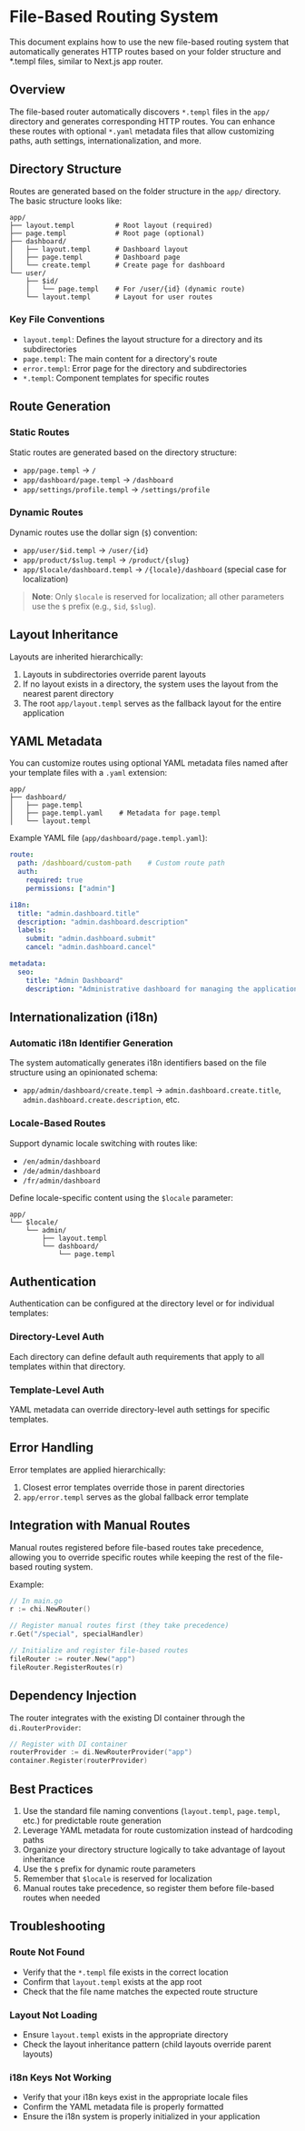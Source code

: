 # File-Based Routing System

This document explains how to use the new file-based routing system that automatically generates HTTP routes based on your folder structure and *.templ files, similar to Next.js app router.

## Overview

The file-based router automatically discovers `*.templ` files in the `app/` directory and generates corresponding HTTP routes. You can enhance these routes with optional `*.yaml` metadata files that allow customizing paths, auth settings, internationalization, and more.

## Directory Structure

Routes are generated based on the folder structure in the `app/` directory. The basic structure looks like:

```
app/
├── layout.templ          # Root layout (required)
├── page.templ            # Root page (optional)
├── dashboard/
│   ├── layout.templ      # Dashboard layout
│   ├── page.templ        # Dashboard page
│   └── create.templ      # Create page for dashboard
└── user/
    ├── $id/
    │   └── page.templ    # For /user/{id} (dynamic route)
    └── layout.templ      # Layout for user routes
```

### Key File Conventions

- `layout.templ`: Defines the layout structure for a directory and its subdirectories
- `page.templ`: The main content for a directory's route
- `error.templ`: Error page for the directory and subdirectories
- `*.templ`: Component templates for specific routes

## Route Generation

### Static Routes

Static routes are generated based on the directory structure:

- `app/page.templ` → `/`
- `app/dashboard/page.templ` → `/dashboard`
- `app/settings/profile.templ` → `/settings/profile`

### Dynamic Routes

Dynamic routes use the dollar sign (`$`) convention:

- `app/user/$id.templ` → `/user/{id}`
- `app/product/$slug.templ` → `/product/{slug}`
- `app/$locale/dashboard.templ` → `/{locale}/dashboard` (special case for localization)

> **Note**: Only `$locale` is reserved for localization; all other parameters use the `$` prefix (e.g., `$id`, `$slug`).

## Layout Inheritance

Layouts are inherited hierarchically:

1. Layouts in subdirectories override parent layouts
2. If no layout exists in a directory, the system uses the layout from the nearest parent directory
3. The root `app/layout.templ` serves as the fallback layout for the entire application

## YAML Metadata

You can customize routes using optional YAML metadata files named after your template files with a `.yaml` extension:

```
app/
├── dashboard/
│   ├── page.templ
│   ├── page.templ.yaml    # Metadata for page.templ
│   └── layout.templ
```

Example YAML file (`app/dashboard/page.templ.yaml`):

```yaml
route:
  path: /dashboard/custom-path    # Custom route path
  auth:
    required: true
    permissions: ["admin"]

i18n:
  title: "admin.dashboard.title"
  description: "admin.dashboard.description"
  labels:
    submit: "admin.dashboard.submit"
    cancel: "admin.dashboard.cancel"

metadata:
  seo:
    title: "Admin Dashboard"
    description: "Administrative dashboard for managing the application"
```

## Internationalization (i18n)

### Automatic i18n Identifier Generation

The system automatically generates i18n identifiers based on the file structure using an opinionated schema:

- `app/admin/dashboard/create.templ` → `admin.dashboard.create.title`, `admin.dashboard.create.description`, etc.

### Locale-Based Routes

Support dynamic locale switching with routes like:
- `/en/admin/dashboard`
- `/de/admin/dashboard`
- `/fr/admin/dashboard`

Define locale-specific content using the `$locale` parameter:

```
app/
└── $locale/
    └── admin/
        ├── layout.templ
        └── dashboard/
            └── page.templ
```

## Authentication

Authentication can be configured at the directory level or for individual templates:

### Directory-Level Auth

Each directory can define default auth requirements that apply to all templates within that directory.

### Template-Level Auth

YAML metadata can override directory-level auth settings for specific templates.

## Error Handling

Error templates are applied hierarchically:

1. Closest error templates override those in parent directories
2. `app/error.templ` serves as the global fallback error template

## Integration with Manual Routes

Manual routes registered before file-based routes take precedence, allowing you to override specific routes while keeping the rest of the file-based routing system.

Example:

```go
// In main.go
r := chi.NewRouter()

// Register manual routes first (they take precedence)
r.Get("/special", specialHandler)

// Initialize and register file-based routes
fileRouter := router.New("app")
fileRouter.RegisterRoutes(r)
```

## Dependency Injection

The router integrates with the existing DI container through the `di.RouterProvider`:

```go
// Register with DI container
routerProvider := di.NewRouterProvider("app")
container.Register(routerProvider)
```

## Best Practices

1. Use the standard file naming conventions (`layout.templ`, `page.templ`, etc.) for predictable route generation
2. Leverage YAML metadata for route customization instead of hardcoding paths
3. Organize your directory structure logically to take advantage of layout inheritance
4. Use the `$` prefix for dynamic route parameters
5. Remember that `$locale` is reserved for localization
6. Manual routes take precedence, so register them before file-based routes when needed

## Troubleshooting

### Route Not Found
- Verify that the `*.templ` file exists in the correct location
- Confirm that `layout.templ` exists at the app root
- Check that the file name matches the expected route structure

### Layout Not Loading
- Ensure `layout.templ` exists in the appropriate directory
- Check the layout inheritance pattern (child layouts override parent layouts)

### i18n Keys Not Working
- Verify that your i18n keys exist in the appropriate locale files
- Confirm the YAML metadata file is properly formatted
- Ensure the i18n system is properly initialized in your application